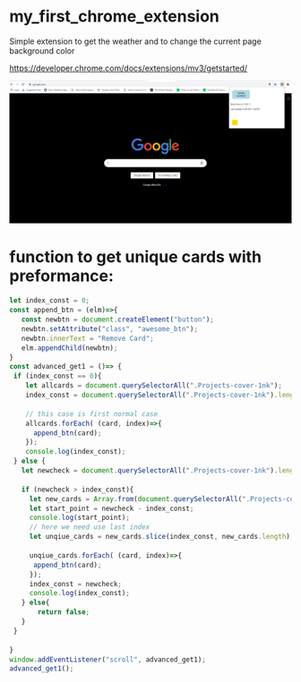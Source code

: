 # my_first_chrome_extension
Simple extension to get the weather and to change the current page background color


https://developer.chrome.com/docs/extensions/mv3/getstarted/




![screenshot](simple.JPG)

# function to get unique cards with preformance:

```javascript
let index_const = 0;
const append_btn = (elm)=>{
   const newbtn = document.createElement("button");
   newbtn.setAttribute("class", "awesome_btn");
   newbtn.innerText = "Remove Card";
   elm.appendChild(newbtn);
}
const advanced_get1 = ()=> {
 if (index_const == 0){
    let allcards = document.querySelectorAll(".Projects-cover-1nk");
    index_const = document.querySelectorAll(".Projects-cover-1nk").length;
    
    // this case is first normal case
    allcards.forEach( (card, index)=>{
      append_btn(card);
    });
    console.log(index_const);
 } else {
   let newcheck = document.querySelectorAll(".Projects-cover-1nk").length;

   if (newcheck > index_const){
     let new_cards = Array.from(document.querySelectorAll(".Projects-cover-1nk"));
     let start_point = newcheck - index_const;
     console.log(start_point);
     // here we need use last index
     let unqiue_cards = new_cards.slice(index_const, new_cards.length);
     
     unqiue_cards.forEach( (card, index)=>{
      append_btn(card);
     });
     index_const = newcheck;
     console.log(index_const);
   } else{
       return false;
   }
 }
  
}
window.addEventListener("scroll", advanced_get1);
advanced_get1();

```
